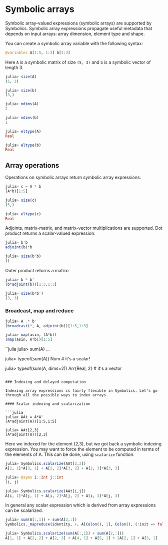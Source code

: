 # Symbolic arrays

Symbolic array-valued expressions (symbolic arrays) are supported by Symbolics. Symbolic array expressions propagate useful metadata that depends on input arrays: array dimension, element type and shape.

You can create a symbolic array variable with the following syntax:

```julia
@variables A[1:5, 1:3] b[1:3]
```

Here `A` is a symbolic matrix of size `(5, 3)` and `b` is a symbolic vector of length 3.

```julia
julia> size(A)
(5, 3)

julia> size(b)
(3,)

julia> ndims(A)
2

julia> ndims(b)
1

julia> eltype(A)
Real

julia> eltype(b)
Real
```

## Array operations

Operations on symbolic arrays return symbolic array expressions:

```julia
julia> c = A * b
(A*b)[1:5]

julia> size(c)
(5,)

julia> eltype(c)
Real
```

Adjoints, matrix-matrix, and matrix-vector multiplications are supported. Dot product returns a scalar-valued expression:

```julia
julia> b'b
adjoint(b)*b

julia> size(b'b)
()
```

Outer product returns a matrix:

```julia
julia> b * b'
(b*adjoint(b))[1:3,1:3]

julia> size(b*b')
(3, 3)
```

### Broadcast, map and reduce


```julia
julia> A .* b'
(broadcast(*, A, adjoint(b))[1:5,1:3]
```

```julia
julia> map(asin, (A*b))
(map(asin, A*b))[1:5]
```

``julia
julia> sum(A)
...

julia> typeof(sum(A))
Num # it's a scalar!

julia> typeof(sum(A, dims=2))
Arr{Real, 2} # it's a vector
```

### Indexing and delayed computation

Indexing array expressions is fairly flexible in Symbolics. Let's go through all the possible ways to index arrays.

#### Scalar indexing and scalarization

```julia
julia> AAt = A*A'
(A*adjoint(A))[1:5,1:5]

julia> AAt[2,3]
(A*adjoint(A))[2,3]
```

Here we indexed for the element (2,3), but we got back a symbolic indexing expression. You may want to force the element to be computed in terms of the elements of A. This can be done, using `scalarize` function.

```julia
julia> Symbolics.scalarize(AAt[2,3])
A[2, 1]*A[3, 1] + A[2, 2]*A[3, 2] + A[2, 3]*A[3, 3]

julia> @syms i::Int j::Int
(i, j)

julia> Symbolics.scalarize(AAt[i,j])
A[i, 1]*A[j, 1] + A[i, 2]*A[j, 2] + A[i, 3]*A[j, 3]
```

In general any scalar expression which is derived from array expressions can be scalarized.

```julia
julia> sum(A[:,1]) + sum(A[2,:])
Symbolics._mapreduce(identity, +, A[Colon(), 1], Colon(), (:init => false,)) + Symbolics._mapreduce(identity, +, A[2, Colon()], Colon(), (:init => false,))

julia> Symbolics.scalarize(sum(A[:,1]) + sum(A[2,:]))
A[1, 1] + A[2, 2] + A[2, 3] + A[4, 1] + A[5, 1] + 2A[2, 1] + A[3, 1]

```
